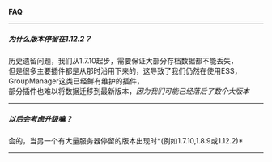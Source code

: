 **FAQ**

***

##### 为什么版本停留在1.12.2？  
历史遗留问题，我们从1.7.10起步，需要保证大部分存档数据都不能丢失，  
但是很多主要插件都是从那时沿用下来的，这导致了我们仍然在使用ESS，GroupManager这类已经鲜有维护的插件，  
部分插件也难以将数据迁移到最新版本，*因为我们可能已经落后了数个大版本* 

***

##### 以后会考虑升级嘛？  
会的，当另一个有大量服务器停留的版本出现时*(例如1.7.10,1.8.9或1.12.2)*

***